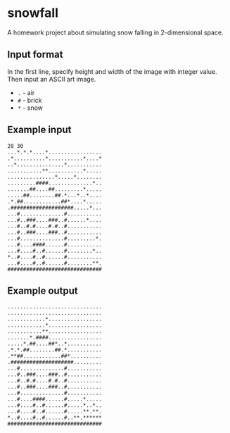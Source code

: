 # snowfall

A homework project about simulating snow falling in 2-dimensional space.

## Input format

In the first line, specify height and width of the image with integer value. Then input an ASCII art image.

 - `.` - air
 - `#` - brick
 - `*` - snow

## Example input

```
20 30
...*.*.*....*.................
.*..........*...........*....*
..*...............*...........
...........**...........*.....
...............*.....*........
.........####..............*..
.......##....##.........*.....
.....##........##.*...*..*....
.*.##............##*....*.....
.####################.....*...
...#..............#...........
...#..###....###..#......*....
...#..#.#....#.#..#...........
...#..###....###..#...........
...#..............#.........*.
...#....####......#...........
...#....#..#......#........*..
*..#....#..#......#...........
...#....#..#......#........**.
##############################
```

## Example output

```
..............................
..............................
............*.................
............*.................
...........**.................
.......*.####.................
.....*.##....##*..*...........
.*.*.##........##.*...........
.**##............##*..........
.####################.........
...#..............#...........
...#..###....###..#...........
...#..#.#....#.#..#...........
...#..###....###..#...........
...#..............#...........
...#....####......#.....*.....
...#....#..#......#.....*..*..
...#....#..#......#.....**.**.
*..#....#..#......#..**.******
##############################
```
